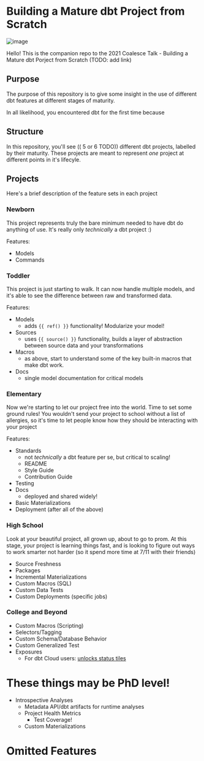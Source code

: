 # Building a Mature dbt Project from Scratch

![image](https://user-images.githubusercontent.com/73915542/137219625-69b476b7-0db8-40ec-bae4-cd1fa1c9d498.png)


Hello! This is the companion repo to the 2021 Coalesce Talk - Building a Mature dbt Porject from Scratch
(TODO: add link)

## Purpose

The purpose of this repository is to give some insight in the use of different dbt features at different stages of maturity.

In all likelihood, you encountered dbt for the first time because 


## Structure

In this repository, you'll see (( 5 or 6 TODO)) different dbt projects, labelled by their maturity. These projects are meant to represent *one* project
at different points in it's lifecyle.

## Projects

Here's a brief description of the feature sets in each project 
### Newborn
This project represents truly the bare minimum needed to have dbt do anything of use. It's really only *technically* a dbt project :)

Features:
  - Models
  - Commands

### Toddler
This project is just starting to walk. It can now handle multiple models, and it's able to see the difference between raw and transformed data. 

Features:
  - Models
    - adds `{{ ref() }}` functionality! Modularize your model!
  - Sources
    - uses `{{ source() }}` functionality, builds a layer of abstraction between source data and your transformations
  - Macros
    - as above, start to understand some of the key built-in macros that make dbt work. 
  - Docs
    - single model documentation for critical models

### Elementary 
Now we're starting to let our project free into the world. Time to set some ground rules!
You wouldn't send your project to school without a list of allergies, so it's time to let people know how they should be interacting with your project

Features:
  - Standards
    - not *technically* a dbt feature per se, but critical to scaling!
    - README
    - Style Guide
    - Contribution Guide
  - Testing
  - Docs
    - deployed and shared widely!
  - Basic Materializations
  - Deployment (after all of the above)


### High School
Look at your beautiful project, all grown up, about to go to prom. At this stage, your project is learning things fast, and is looking to figure out ways to work smarter not harder 
(so it spend more time at 7/11 with their friends)

  - Source Freshness
  - Packages
  - Incremental Materializations 
  - Custom Macros (SQL)
  - Custom Data Tests
  - Custom Deployments (specific jobs)

### College and Beyond

  - Custom Macros (Scripting)
  - Selectors/Tagging
  - Custom Schema/Database Behavior
  - Custom Generalized Test
  - Exposures
    - For dbt Cloud users: [unlocks status tiles](https://docs.getdbt.com/docs/dbt-cloud/using-dbt-cloud/cloud-dashboard-status-tiles)  

# These things may be PhD level!
  - Introspective Analyses
    - Metadata API/dbt artifacts for runtime analyses
    - Project Health Metrics
      - Test Coverage!
    - Custom Materializations
  
# Omitted Features
